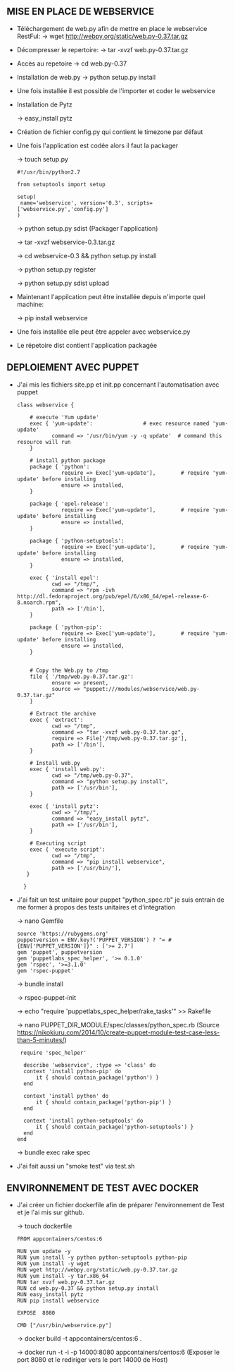 ## MISE EN PLACE DE WEBSERVICE

* Téléchargement de web.py afin de mettre en place le webservice RestFul:
  -> wget http://webpy.org/static/web.py-0.37.tar.gz

* Décompresser le repertoire: 
  -> tar -xvzf web.py-0.37.tar.gz

* Accès au repetoire
  -> cd web.py-0.37

* Installation de web.py
  -> python setup.py install

* Une fois installée il est possible de l'importer et coder le webservice

* Installation de Pytz

  -> easy_install pytz

* Création de fichier config.py qui contient le timezone par défaut

* Une fois l'application est codée alors il faut la packager
  
  -> touch setup.py

      #!/usr/bin/python2.7

      from setuptools import setup

      setup(
       name='webservice', version='0.3', scripts=['webservice.py','config.py']
      )
   

  -> python setup.py sdist (Packager l'application)

  -> tar -xvzf webservice-0.3.tar.gz

  -> cd webservice-0.3 && python setup.py install

  -> python setup.py register

  -> python setup.py sdist upload

* Maintenant l'appilcation peut être installée depuis n'importe quel machine:
  
  -> pip install webservice

* Une fois installée elle peut être appeler avec webservice.py 
 
* Le répetoire dist contient l'application packagée


## DEPLOIEMENT AVEC PUPPET

* J'ai mis les fichiers site.pp et init.pp concernant l'automatisation avec puppet

      class webservice {

          # execute 'Yum update'
          exec { 'yum-update':                # exec resource named 'yum-update'
                 command => '/usr/bin/yum -y -q update'  # command this resource will run
          }

          # install python package
          package { 'python':
                    require => Exec['yum-update'],        # require 'yum-update' before installing
                    ensure => installed,
          }

          package { 'epel-release':
                    require => Exec['yum-update'],        # require 'yum-update' before installing
                    ensure => installed,
          }

          package { 'python-setuptools':
                    require => Exec['yum-update'],        # require 'yum-update' before installing
                    ensure => installed,
          }

          exec { 'install epel':
                 cwd => "/tmp/", 
                 command => "rpm -ivh http://dl.fedoraproject.org/pub/epel/6/x86_64/epel-release-6-8.noarch.rpm",
                 path => ['/bin'],  
          }

          package { 'python-pip':
                    require => Exec['yum-update'],        # require 'yum-update' before installing
                    ensure => installed,
          }


          # Copy the Web.py to /tmp
          file { '/tmp/web.py-0.37.tar.gz':
                 ensure => present,
                 source => "puppet:///modules/webservice/web.py-0.37.tar.gz"
          }

          # Extract the archive
          exec { 'extract':
                 cwd => "/tmp",
                 command => "tar -xvzf web.py-0.37.tar.gz",
                 require => File['/tmp/web.py-0.37.tar.gz'],
                 path => ['/bin'],
          }

          # Install web.py
          exec { 'install web.py':
                 cwd => "/tmp/web.py-0.37",
                 command => "python setup.py install",
                 path => ['/usr/bin'],
          }

          exec { 'install pytz':
                 cwd => "/tmp/",
                 command => "easy_install pytz",
                 path => ['/usr/bin'],
          }

          # Executing script
          exec { 'execute script':
                 cwd => "/tmp",
                 command => "pip install webservice",
                 path => ['/usr/bin/'],
         }

        }

* J'ai fait un test unitaire pour puppet "python_spec.rb" je suis entrain de me former à propos des tests unitaires et d'intégration
  
  -> nano Gemfile

      source 'https://rubygems.org'
      puppetversion = ENV.key?('PUPPET_VERSION') ? "= #{ENV['PUPPET_VERSION']}" : ['>= 2.7']
      gem 'puppet', puppetversion
      gem 'puppetlabs_spec_helper', '>= 0.1.0'
      gem 'rspec', '>=3.1.0'
      gem 'rspec-puppet'
  
  -> bundle install

  -> rspec-puppet-init
  
  -> echo "require 'puppetlabs_spec_helper/rake_tasks'" >> Rakefile

  -> nano PUPPET_DIR_MODULE/spec/classes/python_spec.rb (Source https://nikokiuru.com/2014/10/create-puppet-module-test-case-less-than-5-minutes/)
 
       require 'spec_helper'

        describe 'webservice', :type => 'class' do
        context 'install python-pip' do
            it { should contain_package('python') }
        end
  
        context 'install python' do
            it { should contain_package('python-pip') }
        end
  
        context 'install python-setuptools' do
            it { should contain_package('python-setuptools') }
        end
      end

  
  -> bundle exec rake spec

* J'ai fait aussi un "smoke test" via test.sh
 

## ENVIRONNEMENT DE TEST AVEC DOCKER

* J'ai créer un fichier dockerfile afin de préparer l'environnement de Test et je l'ai mis sur github.

  -> touch dockerfile

      FROM appcontainers/centos:6

      RUN yum update -y
      RUN yum install -y python python-setuptools python-pip
      RUN yum install -y wget
      RUN wget http://webpy.org/static/web.py-0.37.tar.gz
      RUN yum install -y tar.x86_64
      RUN tar xvzf web.py-0.37.tar.gz
      RUN cd web.py-0.37 && python setup.py install
      RUN easy_install pytz
      RUN pip install webservice

      EXPOSE  8080

      CMD ["/usr/bin/webservice.py"]

 
  -> docker build -t appcontainers/centos:6 .

  -> docker run -t -i -p 14000:8080 appcontainers/centos:6 (Exposer le port 8080 et le rediriger vers le port 14000 de Host)
